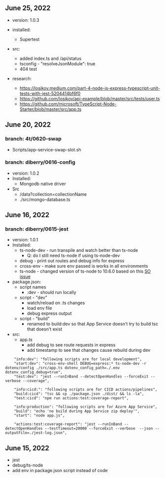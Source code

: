 ## June 25, 2022

* version: 1.0.3
* installed: 
    * Supertest
* src: 
    * added index.ts and /api/status
    * tsconfig - "resolveJsonModule": true
    * 404 test

* research:
    * https://losikov.medium.com/part-4-node-js-express-typescript-unit-tests-with-jest-5204414bf6f0
    * https://github.com/losikov/api-example/blob/master/src/tests/user.ts
    * https://github.com/microsoft/TypeScript-Node-Starter/blob/master/src/app.ts

## June 20, 2022

### branch: 4t/0620-swap
* Scripts/app-service-swap-slot.sh

### branch: diberry/0616-config
* version: 1.0.2
* Installed:
    * Mongodb native driver
* Src
    * /data?collection=collectionName
    * ./src/mongo-database.ts

## June 16, 2022

### 

### branch: diberry/0615-jest
* version: 1.0.1
* Installed:
    * ts-node-dev - run transpile and watch better than ts-node
        * Q: do I still need ts-node if using ts-node-dev
    * debug - print out routes and debug info for express
    * cross-env - make sure env passed is works in all environments
    * ts-node - changed version of ts-node to 10.6.0 based on this [SO issue](https://stackoverflow.com/questions/72586253/typescript-debug-failure-false-expression-non-string-value-passed-to-ts-reso)
* package.json:
    * script names
        * :dev - should run locally
    * script - "dev"
        * watch/reload on .ts changes
        * load env file
        * debug express output
    * script - "build"
        * renamed to build:dev so that App Service doesn't try to build tsc that doesn't exist 
* src:
    * app.ts
        * add debug to see route requests in express
        * add timestamp to see that changes cause rebuild during dev


```
    "info:dev": "following scripts are for local development",
    "start:dev": "cross-env-shell DEBUG=express:* ts-node-dev -r dotenv/config ./src/app.ts dotenv_config_path=./.env dotenv_config_debug=true",
    "test:dev": "jest --runInBand --detectOpenHandles --forceExit --verbose --coverage",

    "info:cicd:": "following scripts are for CICD actions/pipelines",
    "build:cicd": "tsc && cp ./package.json ./dist/ && ls -la",
    "test:cicd": "npm run actions:test:coverage-report",

    "info:production": "following scripts are for Azure App Service",
    "build": "echo 'no build during App Service zip deploy'",
    "start": "node app.js",

    "actions:test:coverage-report": "jest --runInBand --detectOpenHandles --testTimeout=20000 --forceExit --verbose  --json --outputFile=./jest-log.json",

```

## June 15, 2022

* jest
* debug/ts-node
* add env in package.json script instead of code
